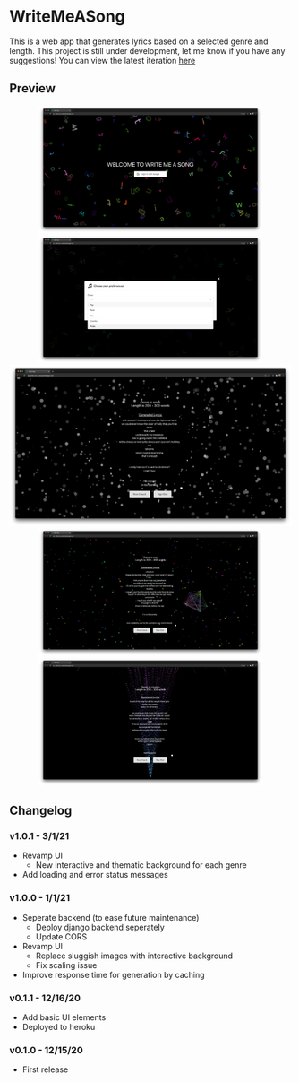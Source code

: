 # WriteMeASong

This is a web app that generates lyrics based on a selected genre and length. This project is still under development, let me know if you have any suggestions! You can view the latest iteration [here](https://write-me-a-song.herokuapp.com/)

## Preview
<p align="middle">
  <img src="/images/home.png" width=400 />
  <img src="/images/select.png" width=400 /> 
  <img src="/images/xmas.png" width=800 />
  <img src="/images/pop.png" width=400 />
  <img src="/images/country.png" width=400 />
</p>

## Changelog
### v1.0.1 - 3/1/21
- Revamp UI
  - New interactive and thematic background for each genre
- Add loading and error status messages
### v1.0.0 - 1/1/21
- Seperate backend (to ease future maintenance)
  - Deploy django backend seperately
  - Update CORS
- Revamp UI 
  - Replace sluggish images with interactive background
  - Fix scaling issue
- Improve response time for generation by caching
### v0.1.1 - 12/16/20
- Add basic UI elements
- Deployed to heroku
### v0.1.0 - 12/15/20
- First release
